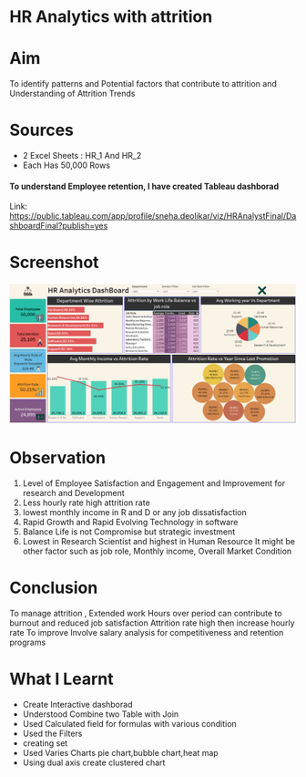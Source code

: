 # HR Analytics with attrition

<h1>Aim</h1>To identify patterns and Potential factors that contribute to attrition and Understanding of Attrition Trends

<h1>Sources</h1>

<ul>
  <li>2 Excel Sheets : HR_1 And HR_2</li>
<li>Each Has 50,000  Rows</li>
</ul>

<h4>To understand Employee retention, I have created Tableau dashborad</h4>
Link: <a href="https://public.tableau.com/app/profile/sneha.deolikar/viz/HRAnalystFinal/DashboardFinal?publish=yes">https://public.tableau.com/app/profile/sneha.deolikar/viz/HRAnalystFinal/DashboardFinal?publish=yes</a>
<h1>Screenshot</h1>
<img src="Dashboard.png">

<h1>Observation</h1>
<ol><li> Level of Employee Satisfaction and Engagement and Improvement for research and Development</li>
<li> Less hourly rate high attrition rate</li>
<li> lowest monthly income in R and D or any job dissatisfaction</li>
<li> Rapid Growth  and Rapid Evolving Technology in software</li>
<li> Balance Life is not Compromise but strategic investment</li>
<li> Lowest in Research Scientist and highest in Human Resource
It might be other factor such as job role, Monthly income, Overall Market Condition</li></ol>

<h1>Conclusion</h1>
To manage attrition , Extended work Hours over period can contribute to burnout and reduced job satisfaction
Attrition rate high then increase hourly rate 
To improve Involve salary analysis for competitiveness and retention programs

<h1>What I Learnt</h1>
<ul>
  <li>Create Interactive dashborad</li>
  <li>Understood Combine two Table with Join</li>
  <li>Used Calculated field for formulas with various condition</li>
  <li>Used the Filters</li>
  <li>creating set</li>
  <li>Used Varies Charts pie chart,bubble chart,heat map</li>
  <li>Using dual axis create clustered chart</li>
</ul>





